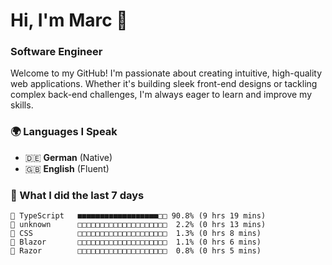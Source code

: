 # Hi, I'm Marc 👋 
### Software Engineer

Welcome to my GitHub! I'm passionate about creating intuitive, high-quality web applications. Whether it's building sleek front-end designs or tackling complex back-end challenges, I'm always eager to learn and improve my skills.  

### 🌍 Languages I Speak  
- 🇩🇪 **German** (Native)  
- 🇬🇧 **English** (Fluent)

### 🤯 What I did the last 7 days

```
🔷 TypeScript   ■■■■■■■■■■■■■■■■■■□□ 90.8% (9 hrs 19 mins)
📄 unknown      □□□□□□□□□□□□□□□□□□□□  2.2% (0 hrs 13 mins)
🎨 CSS          □□□□□□□□□□□□□□□□□□□□  1.3% (0 hrs 8 mins)
📄 Blazor       □□□□□□□□□□□□□□□□□□□□  1.1% (0 hrs 6 mins)
📄 Razor        □□□□□□□□□□□□□□□□□□□□  0.8% (0 hrs 5 mins)
```